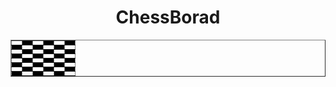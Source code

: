<!DOCTYPE html>
<html lang="en">
<head>
    <meta charset="UTF-8">
    <meta name="viewport" content="width=device-width, initial-scale=1.0">
    <title>Document</title>
</head>
<body>
    <center> <h1><b> ChessBorad</b></h1>
     <table border="1" cellpadding="50"> 
        <tr>
            <td></td>
            <td bgcolor="black"></td>
            <td></td>
            <td bgcolor="black"></td>
            <td></td>
            <td bgcolor="black"></td>
        </tr>
        <tr> <td bgcolor="black"></td>
        <td ></td>
        <td bgcolor="black"></td>
        <td></td>
        <td bgcolor="black"></td>
        <td></td></tr>
        <tr> <td ></td>
        <td bgcolor="black"></td>
        <td ></td>
        <td bgcolor="black"></td>
        <td></td>
        <td bgcolor="black"></td></tr>
        <tr> <td bgcolor="black" ></td>
        <td ></td>
        <td bgcolor="black"></td>
        <td></td>
        <td bgcolor="black"></td>
        <td></td></tr>
        <tr> <td></td>
        <td bgcolor="black"></td>
        <td ></td>
        <td bgcolor="black"></td>
        <td ></td>
        <td bgcolor="black"></td></tr>
        <tr> <td bgcolor="black"></td>
        <td></td>
        <td bgcolor="black"></td>
        <td></td>
        <td bgcolor="black"></td>
        <td></td></tr>
        <tr> <td></td>
        <td bgcolor="black"></td>
        <td></td>
        <td bgcolor="black"></td>
        <td ></td>
        <td bgcolor="black"></td></tr>
        <tr> <td bgcolor="black"></td>
        <td></td>
        <td bgcolor="black"></td>
        <td></td>
        <td bgcolor="black"></td>
        <td></td></tr>
     </table> </center>
</body>
</html>
